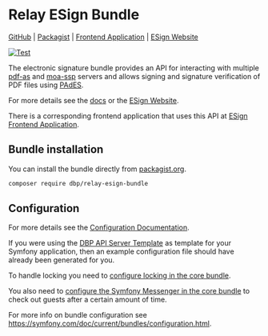 # Relay ESign Bundle

[GitHub](https://github.com/digital-blueprint/relay-esign-bundle) |
[Packagist](https://packagist.org/packages/dbp/relay-esign-bundle) |
[Frontend Application](https://github.com/digital-blueprint/esign-app) |
[ESign Website](https://dbp-demo.tugraz.at/site/software/esign.html)

[![Test](https://github.com/digital-blueprint/relay-esign-bundle/actions/workflows/test.yml/badge.svg)](https://github.com/digital-blueprint/relay-esign-bundle/actions/workflows/test.yml)

The electronic signature bundle provides an API for interacting with multiple
[pdf-as](https://www.egiz.gv.at/en/schwerpunkte/16-pdf-as) and [moa-ssp](https://www.egiz.gv.at/en/schwerpunkte/13-moaspssid)
servers and allows signing and signature verification of PDF files using [PAdES](https://en.wikipedia.org/wiki/PAdES).

For more details see the [docs](./docs/index.md) or the [ESign Website](https://dbp-demo.tugraz.at/site/software/esign.html).

There is a corresponding frontend application that uses this API at [ESign Frontend Application](https://github.com/digital-blueprint/esign-app).

## Bundle installation

You can install the bundle directly from [packagist.org](https://packagist.org/packages/dbp/relay-esign-bundle).

```bash
composer require dbp/relay-esign-bundle
```

## Configuration

For more details see the [Configuration Documentation](./docs/config.md).

If you were using the [DBP API Server Template](https://github.com/digital-blueprint/relay-server-template)
as template for your Symfony application, then an example configuration file should have already been generated for you.

To handle locking you need to [configure locking in the core bundle](https://github.com/digital-blueprint/relay-core-bundle#bundle-config).

You also need to [configure the Symfony Messenger in the core bundle](https://github.com/digital-blueprint/relay-core-bundle#bundle-config) to check out guests after a certain amount of time.

For more info on bundle configuration see <https://symfony.com/doc/current/bundles/configuration.html>.
